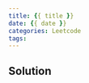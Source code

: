 ```yaml
---
title: {{ title }}
date: {{ date }}
categories: Leetcode
tags:
---
```


## Solution

```cpp

```